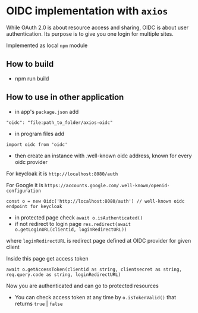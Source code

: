 # OIDC implementation with `axios`

While OAuth 2.0 is about resource access and sharing, OIDC is about user authentication. 
Its purpose is to give you one login for multiple sites. 

Implemented as local `npm` module

## How to build

- npm run build

## How to use in other application

- in app's `package.json` add
```
"oidc": "file:path_to_folder/axios-oidc"
```
- in program files add
```
import oidc from 'oidc'
```
- then create an instance with .well-known oidc address, known for every oidc provider

For keycloak it is `http://localhost:8080/auth`

For Google it is `https://accounts.google.com/.well-known/openid-configuration`

```
const o = new Oidc('http://localhost:8080/auth') // well-known oidc endpoint for keycloak

```
- in protected page check `await o.isAuthenticated()`
- if not redirect to login page `res.redirect(await o.getLoginURL(clientid, loginRedirectURL))`

where `loginRedirectURL` is redirect page defined at OIDC provider for given client

Inside this page get access token
```
await o.getAccessToken(clientid as string, clientsecret as string, req.query.code as string, loginRedirectURL)
```

Now you are authenticated and can go to protected resources

- You can check access token at any time by `o.isTokenValid()` that returns `true` | `false`


